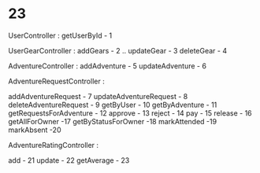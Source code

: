 # 23

UserController :
getUserById - 1

UserGearController :
addGears - 2 ..
updateGear - 3
deleteGear - 4

AdventureController :
addAdventure - 5
updateAdventure - 6


AdventureRequestController :

addAdventureRequest - 7
updateAdventureRequest - 8
deleteAdventureRequest - 9
getByUser - 10
getByAdventure - 11
getRequestsForAdventure - 12 
approve - 13
reject - 14
pay - 15
release - 16
getAllForOwner -17
getByStatusForOwner -18
markAttended -19
markAbsent -20


AdventureRatingController :


add - 21
update - 22
getAverage - 23

